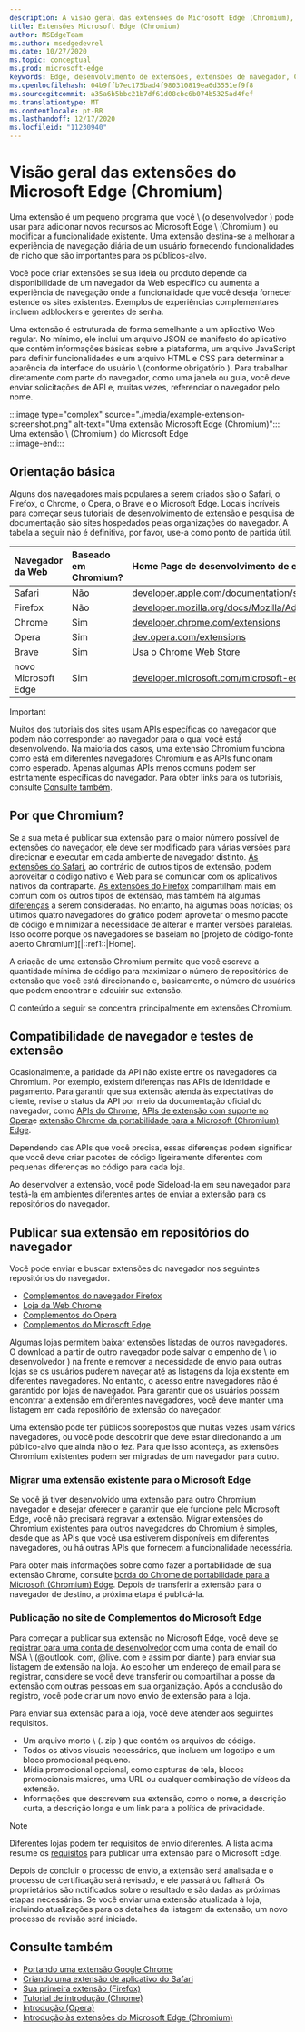 ```yaml
---
description: A visão geral das extensões do Microsoft Edge (Chromium), bem como a criação e a publicação de extensões do navegador em geral.
title: Extensões Microsoft Edge (Chromium)
author: MSEdgeTeam
ms.author: msedgedevrel
ms.date: 10/27/2020
ms.topic: conceptual
ms.prod: microsoft-edge
keywords: Edge, desenvolvimento de extensões, extensões de navegador, Complementos, central de parceiros, desenvolvedor, extensões de Chromium
ms.openlocfilehash: 04b9ffb7ec175bad4f980310819ea6d3551ef9f8
ms.sourcegitcommit: a35a6b5bbc21b7df61d08cbc6b074b5325ad4fef
ms.translationtype: MT
ms.contentlocale: pt-BR
ms.lasthandoff: 12/17/2020
ms.locfileid: "11230940"
---
```

# Visão geral das extensões do Microsoft Edge (Chromium) 

Uma extensão é um pequeno programa que você \ (o desenvolvedor \) pode usar para adicionar novos recursos ao Microsoft Edge \ (Chromium \) ou modificar a funcionalidade existente.  Uma extensão destina-se a melhorar a experiência de navegação diária de um usuário fornecendo funcionalidades de nicho que são importantes para os públicos-alvo.  

Você pode criar extensões se sua ideia ou produto depende da disponibilidade de um navegador da Web específico ou aumenta a experiência de navegação onde a funcionalidade que você deseja fornecer estende os sites existentes.  Exemplos de experiências complementares incluem adblockers e gerentes de senha.  

Uma extensão é estruturada de forma semelhante a um aplicativo Web regular.  No mínimo, ele inclui um arquivo JSON de manifesto do aplicativo que contém informações básicas sobre a plataforma, um arquivo JavaScript para definir funcionalidades e um arquivo HTML e CSS para determinar a aparência da interface do usuário \ (conforme obrigatório \).  Para trabalhar diretamente com parte do navegador, como uma janela ou guia, você deve enviar solicitações de API e, muitas vezes, referenciar o navegador pelo nome.  

:::image type="complex" source="./media/example-extension-screenshot.png" alt-text="Uma extensão Microsoft Edge (Chromium)":::
  Uma extensão \ (Chromium \) do Microsoft Edge  
:::image-end:::  

## Orientação básica  

Alguns dos navegadores mais populares a serem criados são o Safari, o Firefox, o Chrome, o Opera, o Brave e o Microsoft Edge.  Locais incríveis para começar seus tutoriais de desenvolvimento de extensão e pesquisa de documentação são sites hospedados pelas organizações do navegador.  A tabela a seguir não é definitiva, por favor, use-a como ponto de partida útil.  

| Navegador da Web | Baseado em Chromium? | Home Page de desenvolvimento de extensão |  
|:--- |:--- |:--- |  
| Safari | Não | [developer.apple.com/documentation/safariservices/safari_app_extensions][AppleDeveloperSafariservicesAppExtensions] |  
| Firefox | Não | [developer.mozilla.org/docs/Mozilla/Add-ons/WebExtensions][MDNWebextensions] |  
| Chrome | Sim | [developer.chrome.com/extensions][ChromeDeveloperExtensions] |  
| Opera | Sim | [dev.opera.com/extensions][OperaDevExtensions] |  
| Brave | Sim | Usa o [Chrome Web Store][GoogleChromeWebstoreCategoryExtensions] |  
| novo Microsoft Edge | Sim | [developer.microsoft.com/microsoft-edge/extensions][MicrosoftDeveloperEdgeExtensions] |  

> [!IMPORTANT]
> Muitos dos tutoriais dos sites usam APIs específicas do navegador que podem não corresponder ao navegador para o qual você está desenvolvendo.  Na maioria dos casos, uma extensão Chromium funciona como está em diferentes navegadores Chromium e as APIs funcionam como esperado.  Apenas algumas APIs menos comuns podem ser estritamente específicas do navegador.  Para obter links para os tutoriais, consulte [Consulte também](#see-also).  

## Por que Chromium?

Se a sua meta é publicar sua extensão para o maior número possível de extensões do navegador, ele deve ser modificado para várias versões para direcionar e executar em cada ambiente de navegador distinto.  [As extensões do Safari][AppleDeveloperSafariservicesAppExtensions], ao contrário de outros tipos de extensão, podem aproveitar o código nativo e Web para se comunicar com os aplicativos nativos da contraparte.  [As extensões do Firefox][MDNWebextensions] compartilham mais em comum com os outros tipos de extensão, mas também há algumas [diferenças][ExtensionworkshopPorting] a serem consideradas.  No entanto, há algumas boas notícias; os últimos quatro navegadores do gráfico podem aproveitar o mesmo pacote de código e minimizar a necessidade de alterar e manter versões paralelas.  Isso ocorre porque os navegadores se baseiam no [projeto de código-fonte aberto Chromium][|::ref1::|Home].  

A criação de uma extensão Chromium permite que você escreva a quantidade mínima de código para maximizar o número de repositórios de extensão que você está direcionando e, basicamente, o número de usuários que podem encontrar e adquirir sua extensão.  

O conteúdo a seguir se concentra principalmente em extensões Chromium.  

## Compatibilidade de navegador e testes de extensão  

Ocasionalmente, a paridade da API não existe entre os navegadores da Chromium.  Por exemplo, existem diferenças nas APIs de identidade e pagamento.  Para garantir que sua extensão atenda às expectativas do cliente, revise o status da API por meio da documentação oficial do navegador, como [APIs do Chrome][ChromeDeveloperExtensionsApiIndex], [APIs de extensão com suporte no Opera][OperaDevExtensionsApis]e [extensão Chrome da portabilidade para a Microsoft (Chromium) Edge][ExtensionsChromiumDeveloperGuidePortChrome].  

Dependendo das APIs que você precisa, essas diferenças podem significar que você deve criar pacotes de código ligeiramente diferentes com pequenas diferenças no código para cada loja.  

Ao desenvolver a extensão, você pode Sideload-la em seu navegador para testá-la em ambientes diferentes antes de enviar a extensão para os repositórios do navegador.  

## Publicar sua extensão em repositórios do navegador  

Você pode enviar e buscar extensões do navegador nos seguintes repositórios do navegador.  

*   [Complementos do navegador Firefox][MozillaAddonsFirefoxExtensions]  
*   [Loja da Web Chrome][GoogleChromeWebstoreCategoryExtensions]  
*   [Complementos do Opera][OperaAddonsExtensions]  
*   [Complementos do Microsoft Edge][MicrosoftEdgeAddonsCategoryExtensions]  

Algumas lojas permitem baixar extensões listadas de outros navegadores.  O download a partir de outro navegador pode salvar o empenho de \ (o desenvolvedor \) na frente e remover a necessidade de envio para outras lojas se os usuários puderem navegar até as listagens da loja existente em diferentes navegadores.  No entanto, o acesso entre navegadores não é garantido por lojas de navegador.  Para garantir que os usuários possam encontrar a extensão em diferentes navegadores, você deve manter uma listagem em cada repositório de extensão do navegador.  

Uma extensão pode ter públicos sobrepostos que muitas vezes usam vários navegadores, ou você pode descobrir que deve estar direcionando a um público-alvo que ainda não o fez.  Para que isso aconteça, as extensões Chromium existentes podem ser migradas de um navegador para outro.  

### Migrar uma extensão existente para o Microsoft Edge  

Se você já tiver desenvolvido uma extensão para outro Chromium navegador e desejar oferecer e garantir que ele funcione pelo Microsoft Edge, você não precisará regravar a extensão.  Migrar extensões do Chromium existentes para outros navegadores do Chromium é simples, desde que as APIs que você usa estiverem disponíveis em diferentes navegadores, ou há outras APIs que fornecem a funcionalidade necessária.  

Para obter mais informações sobre como fazer a portabilidade de sua extensão Chrome, consulte [borda do Chrome de portabilidade para a Microsoft (Chromium) Edge][ExtensionsChromiumDeveloperGuidePortChrome].  Depois de transferir a extensão para o navegador de destino, a próxima etapa é publicá-la.  

### Publicação no site de Complementos do Microsoft Edge  

Para começar a publicar sua extensão no Microsoft Edge, você deve [se registrar para uma conta de desenvolvedor][MicrosoftDeveloperRegistration] com uma conta de email do MSA \ (@outlook. com, @live. com e assim por diante \) para enviar sua listagem de extensão na loja.  Ao escolher um endereço de email para se registrar, considere se você deve transferir ou compartilhar a posse da extensão com outras pessoas em sua organização.  Após a conclusão do registro, você pode criar um novo envio de extensão para a loja.  

Para enviar sua extensão para a loja, você deve atender aos seguintes requisitos.  

*   Um arquivo morto \ (. zip \) que contém os arquivos de código.  
*   Todos os ativos visuais necessários, que incluem um logotipo e um bloco promocional pequeno.  
*   Mídia promocional opcional, como capturas de tela, blocos promocionais maiores, uma URL ou qualquer combinação de vídeos da extensão.  
*   Informações que descrevem sua extensão, como o nome, a descrição curta, a descrição longa e um link para a política de privacidade.  

> [!NOTE]
> Diferentes lojas podem ter requisitos de envio diferentes.  A lista acima resume os [requisitos][ExtensionsChromiumPublish] para publicar uma extensão para o Microsoft Edge.  

Depois de concluir o processo de envio, a extensão será analisada e o processo de certificação será revisado, e ele passará ou falhará.  Os proprietários são notificados sobre o resultado e são dadas as próximas etapas necessárias.  Se você enviar uma extensão atualizada à loja, incluindo atualizações para os detalhes da listagem da extensão, um novo processo de revisão será iniciado.  

## Consulte também  

*   [Portando uma extensão Google Chrome][ExtensionworkshopPorting]  
*   [Criando uma extensão de aplicativo do Safari][AppleDeveloperSafariservicesAppExtensionsBuilding]  
*   [Sua primeira extensão (Firefox)][MDNWebextensionsYourFirst]  
*   [Tutorial de introdução (Chrome)][ChromeDeveloperExtensionsGetstarted]  
*   [Introdução (Opera)][OperaDevExtensionsGettingStarted]  
*   [Introdução às extensões do Microsoft Edge (Chromium)][ExtensionsChromiumGettingStartedIndex]  

<!-- image links -->  

<!-- links -->  

[ExtensionsChromiumDeveloperGuidePortChrome]: ./developer-guide/port-chrome-extension.md "Extensão Chrome de porta para Microsoft (Chromium) Edge | Documentos da Microsoft"  
[ExtensionsChromiumGettingStartedIndex]: ./getting-started/index.md "Introdução às extensões do Microsoft Edge (Chromium) | Documentos da Microsoft"  
[ExtensionsChromiumPublish]: ./publish/publish-extension.md "Publicar uma extensão | Documentos da Microsoft"  

[MicrosoftDeveloperEdgeExtensions]: https://developer.microsoft.com/microsoft-edge/extensions "Desenvolver extensões para o Microsoft Edge | Desenvolvedor da Microsoft"  
[MicrosoftDeveloperRegistration]: https://developer.microsoft.com/registration "Centro de parcerias | Desenvolvedor da Microsoft"  

[MicrosoftEdgeAddonsCategoryExtensions]: https://microsoftedge.microsoft.com/addons/category/Edge-Extensions "Extensões para Microsoft Edge | Microsoft Edge"  

[AppleDeveloperSafariservicesAppExtensions]: https://developer.apple.com/documentation/safariservices/safari_app_extensions "Extensões do aplicativo Safari | Desenvolvedor da Apple"  
[AppleDeveloperSafariservicesAppExtensionsBuilding]: https://developer.apple.com/documentation/safariservices/safari_app_extensions/building_a_safari_app_extension "Criando uma extensão do aplicativo Safari | Desenvolvedor da Apple"  

[ChromeDeveloperExtensions]: https://developer.chrome.com/extensions "O que são extensões? | Desenvolvedor Chrome"  
[ChromeDeveloperExtensionsApiIndex]: https://developer.chrome.com/extensions/api_index "APIs do Chrome | Desenvolvedor Chrome"  
[ChromeDeveloperExtensionsGetstarted]: https://developer.chrome.com/extensions/getstarted "Tutorial de introdução | Desenvolvedor Chrome"  

[ChromiumHome]: https://www.chromium.org/Home "Chromium"  

[ExtensionworkshopPorting]: https://extensionworkshop.com/documentation/develop/porting-a-google-chrome-extension "Portabilidade de uma extensão Google Chrome | Workshop de extensão"  

[GoogleChromeWebstoreCategoryExtensions]: https://chrome.google.com/webstore/category/extensions "Extensões | Loja da Web Chrome"  

[MDNWebextensions]: https://developer.mozilla.org/docs/Mozilla/Add-ons/WebExtensions "Extensões do navegador | MDN"  
[MDNWebextensionsYourFirst]: https://developer.mozilla.org/docs/Mozilla/Add-ons/WebExtensions/Your_first_WebExtension "Sua primeira extensão | MDN"  

[MozillaAddonsFirefoxExtensions]: https://addons.mozilla.org/firefox/extensions "Extensões | Complementos do Firefox"  

[OperaAddonsExtensions]: https://addons.opera.com/extensions "Extensões | Complementos do Opera"  

[OperaDevExtensions]: https://dev.opera.com/extensions "Documentação de extensões | Dev. opera"  
[OperaDevExtensionsApis]: https://dev.opera.com/extensions/apis "APIs de extensão com suporte no Opera | Dev. opera"  
[OperaDevExtensionsGettingStarted]: https://dev.opera.com/extensions/getting-started "Introdução | Dev. opera"  
